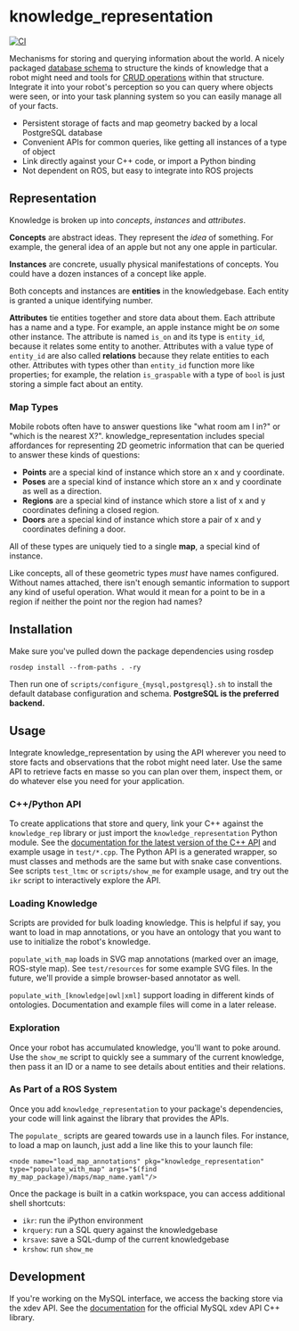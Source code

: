 # knowledge_representation

[![CI](https://github.com/utexas-bwi/knowledge_representation/workflows/CI/badge.svg)](https://github.com/utexas-bwi/knowledge_representation/actions?query=workflow%3ACI)

Mechanisms for storing and querying information about the world. A nicely
packaged [database schema](https://en.wikipedia.org/wiki/Database_schema) to structure the kinds of knowledge that a
robot might need and tools for [CRUD operations](https://en.wikipedia.org/wiki/Create,_read,_update_and_delete) within
that structure. Integrate it into your robot's perception so you can query where objects were seen, or into your task
planning system so you can easily manage all of your facts.

* Persistent storage of facts and map geometry backed by a local PostgreSQL database
* Convenient APIs for common queries, like getting all instances of a type of object
* Link directly against your C++ code, or import a Python binding
* Not dependent on ROS, but easy to integrate into ROS projects

## Representation

Knowledge is broken up into _concepts_, _instances_ and _attributes_.

**Concepts** are abstract ideas. They represent the _idea_ of something. For example, the general idea of an apple but not any one apple in particular.

**Instances** are concrete, usually physical manifestations of concepts. You could have a dozen instances of a concept like apple.

Both concepts and instances are **entities** in the knowledgebase. Each entity is granted a unique identifying number.

**Attributes** tie entities together and store data about them. Each attribute has a name and a type. For example, an apple instance might be _on_ some other instance. The attribute is named `is_on` and its type is `entity_id`, because it relates some entity to another. Attributes with a value type of `entity_id` are also called **relations** because they relate entities to each other. Attributes with types other than `entity_id` function more like properties; for example, the relation `is_graspable` with a type of `bool` is just storing a simple fact about an entity.

### Map Types

Mobile robots often have to answer questions like "what room am I in?" or "which is the nearest X?". knowledge_representation includes special affordances for representing 2D geometric information that can be queried to answer these kinds of questions:

* **Points** are a special kind of instance which store an x and y coordinate.
* **Poses** are a special kind of instance which store an x and y coordinate as well as a direction.
* **Regions** are a special kind of instance which store a list of x and y coordinates defining a closed region.
* **Doors** are a special kind of instance which store a pair of x and y coordinates defining a door.

All of these types are uniquely tied to a single **map**, a special kind of instance.

Like concepts, all of these geometric types _must_ have names configured. Without names attached, there isn't enough semantic information to support any kind of useful operation. What would it mean for a point to be in a region if neither the point nor the region had names?

## Installation

Make sure you've pulled down the package dependencies using rosdep

    rosdep install --from-paths . -ry

Then run one of `scripts/configure_{mysql,postgresql}.sh` to install the default database configuration and schema. **PostgreSQL is the preferred backend.**

## Usage

Integrate knowledge_representation by using the API wherever you need to store facts and observations that the robot might need later. Use the same API to retrieve facts en masse so you can plan over them, inspect them, or do whatever else you need for your application.

### C++/Python API

To create applications that store and query, link your C++ against the `knowledge_rep` library or just import the `knowledge_representation` Python module. See the [documentation for the latest version of the C++ API](https://utexas-bwi.github.io/knowledge_representation/) and example usage in `test/*.cpp`. The Python API is a generated wrapper, so must classes and methods are the same but with snake case conventions. See scripts `test_ltmc` or `scripts/show_me` for example usage, and try out the `ikr` script to interactively explore the API.

### Loading Knowledge

Scripts are provided for bulk loading knowledge. This is helpful if say, you want to load in map annotations, or you have an ontology that you want to use to initialize the robot's knowledge.

`populate_with_map` loads in SVG map annotations (marked over an image, ROS-style map). See `test/resources` for some example SVG files. In the future, we'll provide a simple browser-based annotator as well.

`populate_with_[knowledge|owl|xml]` support loading in different kinds of ontologies. Documentation and example files will come in a later release.

### Exploration

Once your robot has accumulated knowledge, you'll want to poke around. Use the `show_me` script to quickly see a summary of the current knowledge, then pass it an ID or a name to see details about entities and their relations.

### As Part of a ROS System

Once you add `knowledge_representation` to your package's dependencies, your code will link against the library that provides the APIs.

The `populate_` scripts are geared towards use in a launch files. For instance, to load a map on launch, just add a line like this to your launch file:

    <node name="load_map_annotations" pkg="knowledge_representation" type="populate_with_map" args="$(find my_map_package)/maps/map_name.yaml"/>

Once the package is built in a catkin workspace, you can access additional shell shortcuts:

* `ikr`: run the iPython environment
* `krquery`: run a SQL query against the knowledgebase
* `krsave`: save a SQL-dump of the current knowledgebase
* `krshow`: run `show_me`


## Development

If you're working on the MySQL interface, we access the backing store via the xdev API. See the [documentation](https://dev.mysql.com/doc/dev/connector-cpp/8.0/) for the official MySQL xdev API C++ library.

